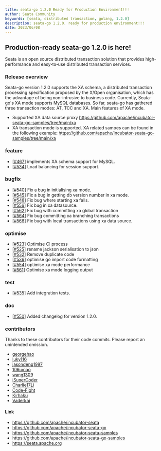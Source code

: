 ```yaml
---
title: seata-go 1.2.0 Ready for Production Environment!!!
author: Seata Community
keywords: [seata, distributed transaction, golang, 1.2.0]
description: seata-go 1.2.0, ready for production environment!!!
date: 2023/06/08
---
```



## Production-ready seata-go 1.2.0 is here!

Seata is an open source distributed transaction solution that provides high-performance and easy-to-use distributed transaction services.

### Release overview

Seata-go version 1.2.0 supports the XA schema, a distributed transaction processing specification proposed by the X/Open organisation, which has the advantage of being non-intrusive to business code. Currently, Seata-go's XA mode supports MySQL databases. So far, seata-go has gathered three transaction modes: AT, TCC and XA. Main features of XA mode.

- Supported XA data source proxy https://github.com/apache/incubator-seata-go-samples/tree/main/xa
- XA transaction mode is supported.
  XA related sampes can be found in the following example: https://github.com/apache/incubator-seata-go-samples/tree/main/xa

### feature

- [[#467](https://github.com/apache/incubator-seata-go/pull/467)] implements XA schema support for MySQL.
- [[#534](https://github.com/apache/incubator-seata-go/pull/534)] Load balancing for session support.

### bugfix

- [[#540](https://github.com/apache/incubator-seata-go/pull/540)] Fix a bug in initialising xa mode.
- [[#545](https://github.com/apache/incubator-seata-go/pull/545)] Fix a bug in getting db version number in xa mode.
- [[#548](https://github.com/apache/incubator-seata-go/pull/548)] Fix bug where starting xa fails.
- [[#556](https://github.com/apache/incubator-seata-go/pull/556)] Fix bug in xa datasource.
- [[#562](https://github.com/apache/incubator-seata-go/pull/562)] Fix bug with committing xa global transaction
- [[#564](https://github.com/apache/incubator-seata-go/pull/564)] Fix bug committing xa branching transactions
- [[#566](https://github.com/apache/incubator-seata-go/pull/566)] Fix bug with local transactions using xa data source.

### optimise

- [[#523](https://github.com/apache/incubator-seata-go/pull/523)] Optimise CI process
- [[#525](https://github.com/apache/incubator-seata-go/pull/525)] rename jackson serialisation to json
- [[#532](https://github.com/apache/incubator-seata-go/pull/532)] Remove duplicate code
- [[#536](https://github.com/apache/incubator-seata-go/pull/536)] optimise go import code formatting
- [[#554](https://github.com/apache/incubator-seata-go/pull/554)] optimise xa mode performance
- [[#561](https://github.com/apache/incubator-seata-go/pull/561)] Optimise xa mode logging output

### test

- [[#535](https://github.com/apache/incubator-seata-go/pull/535)] Add integration tests.

### doc

- [[#550](https://github.com/apache/incubator-seata-go/pull/550)] Added changelog for version 1.2.0.

### contributors

Thanks to these contributors for their code commits. Please report an unintended omission.

- [georgehao](https://github.com/georgehao)
- [luky116](https://github.com/luky116)
- [jasondeng1997](https://github.com/jasondeng1997)
- [106umao](https://github.com/106umao)
- [wang1309](https://github.com/wang1309)
- [iSuperCoder](https://github.com/iSuperCoder)
- [Charlie17Li](https://github.com/Charlie17Li)
- [Code-Fight](https://github.com/Code-Fight)
- [Kirhaku](https://github.com/Kirhaku)
- [Vaderkai](https://github.com/VaderKai)

#### Link

- https://github.com/apache/incubator-seata
- https://github.com/apache/incubator-seata-go
- https://github.com/apache/incubator-seata-samples
- https://github.com/apache/incubator-seata-go-samples
- https://seata.apache.org

